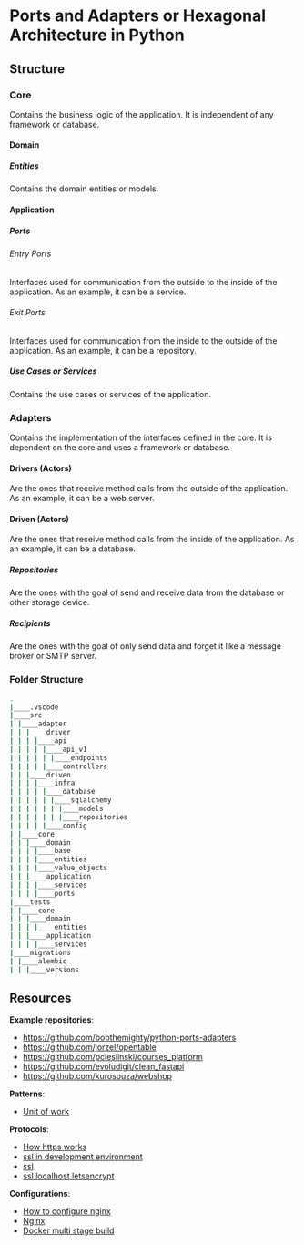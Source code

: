 # Ports and Adapters or Hexagonal Architecture in Python

## Structure

### Core

Contains the business logic of the application. It is independent of any framework or database.

#### Domain

##### Entities

Contains the domain entities or models.

#### Application

##### Ports

###### Entry Ports

Interfaces used for communication from the outside to the inside of the application. As an example, it can be a service.

###### Exit Ports

Interfaces used for communication from the inside to the outside of the application. As an example, it can be a repository.

##### Use Cases or Services

Contains the use cases or services of the application.

### Adapters

Contains the implementation of the interfaces defined in the core. It is dependent on the core and uses a framework or database.

#### Drivers (Actors)

Are the ones that receive method calls from the outside of the application. As an example, it can be a web server.

#### Driven (Actors)

Are the ones that receive method calls from the inside of the application. As an example, it can be a database.

##### Repositories

Are the ones with the goal of send and receive data from the database or other storage device.

##### Recipients

Are the ones with the goal of only send data and forget it like a message broker or SMTP server.

### Folder Structure

```sh
.
|____.vscode
|____src
| |____adapter
| | |____driver
| | | |____api
| | | | |____api_v1
| | | | | |____endpoints
| | | | |____controllers
| | |____driven
| | | |____infra
| | | | |____database
| | | | | |____sqlalchemy
| | | | | | |____models
| | | | | | |____repositories
| | | | |____config
| |____core
| | |____domain
| | | |____base
| | | |____entities
| | | |____value_objects
| | |____application
| | | |____services
| | | |____ports
|____tests
| |____core
| | |____domain
| | | |____entities
| | |____application
| | | |____services
|____migrations
| |____alembic
| | |____versions
```

## Resources

**Example repositories**:

- https://github.com/bobthemighty/python-ports-adapters
- https://github.com/jorzel/opentable
- https://github.com/pcieslinski/courses_platform
- https://github.com/evoludigit/clean_fastapi
- https://github.com/kurosouza/webshop

**Patterns**:

- [Unit of work](https://medium.com/@surajit.das0320/understanding-unit-of-work-manager-bcdfb9190d86)

**Protocols**:

- [How https works](https://howhttps.works/)
- [ssl in development environment](https://medium.com/geekculture/webapp-nginx-and-ssl-in-docker-compose-6d02bdbe8fa0)
- [ssl](https://pentacent.medium.com/nginx-and-lets-encrypt-with-docker-in-less-than-5-minutes-b4b8a60d3a71)
- [ssl localhost letsencrypt](https://letsencrypt.org/docs/certificates-for-localhost/)

**Configurations**:

- [How to configure nginx](https://web.archive.org/web/20230321180419/https://www.patricksoftwareblog.com/how-to-configure-nginx-for-a-flask-web-application/)
- [Nginx](https://www.nginx.com/resources/wiki/start/topics/examples/full/)
- [Docker multi stage build](https://pythonspeed.com/articles/multi-stage-docker-python/)

